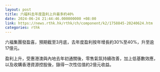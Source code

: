 ```yaml
---
layout: post
title: 六福料去年度盈利上升最多約40%
date: 2024-06-24 21:44:46.000000000 +08:00
link: https://news.rthk.hk/rthk/ch/component/k2/1758845-20240624.htm
categories: rthk
---
```


六福集團發盈喜，預期截至3月底，去年度盈利按年增長約30%至40%，升至逾17億元。

盈利上升，受惠港澳與內地去年初通關後，零售氣氛持續改善，加上低基數效應，以及收購香港資源控股後，錄得一次性估值約2億元收益。
